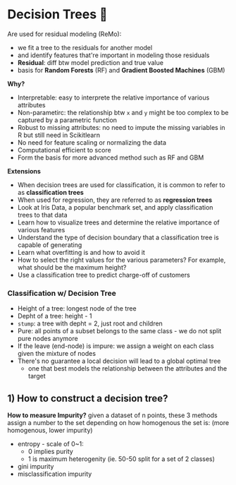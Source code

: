 # Decision Trees 🌳
Are used for residual modeling (ReMo): 
- we fit a tree to the residuals for another model 
- and identify features that're important in modeling those residuals 
- **Residual**: diff btw model prediction and true value 
- basis for **Random Forests** (RF) and **Gradient Boosted Machines** (GBM)

**Why?**
- Interpretable: easy to interprete the relative importance of various attributes
- Non-parametirc: the relationship btw `x` and `y` might be too complex to be captured by a parametric function
- Robust to missing attributes: no need to impute the missing variables in R but still need in Scikitlearn
- No need for feature scaling or normalizing the data
- Computational efficient to score
- Form the basis for more advanced method such as RF and GBM

**Extensions**
- When decision trees are used for classification, it is common to refer to as **classification trees**
- When used for regression, they are referred to as **regression trees**
- Look at Iris Data, a popular benchmark set, and apply classification trees to that data
- Learn how to visualize trees and determine the relative importance of various features
- Understand the type of decision boundary that a classification tree is capable of generating
- Learn what overfitting is and how to avoid it
- How to select the right values for the various parameters? For example, what should be the maximum height?
- Use a classification tree to predict charge-off of customers

### Classification w/ Decision Tree
- Height of a tree: longest node of the tree
- Depht of a tree: height - 1
- `stump`: a tree with depht = 2, just root and children
- Pure: all points of a subset belongs to the same class - we do not split pure nodes anymore
- If the leave (end-node) is impure: we assign a weight on each class given the mixture of nodes 
- There's no guarantee a local decision will lead to a global optimal tree
  - one that best models the relationship between the attributes and the target

## 1) How to construct a decision tree?
**How to measure Impurity?** given a dataset of n points, these 3 methods assign a number to the set depending on how homogenous the set is: (more homogenous, lower impurity) 
- entropy - scale of 0~1:
  - 0 implies purity
  - 1 is maximum heterogenity (ie. 50-50 split for a set of 2 classes)
- gini impurity
- misclassification impurity 

